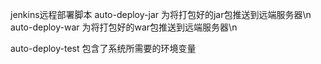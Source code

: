 
jenkins远程部署脚本
auto-deploy-jar   为将打包好的jar包推送到远端服务器\n
auto-deploy-war   为将打包好的war包推送到远端服务器\n

auto-deploy-test   包含了系统所需要的环境变量